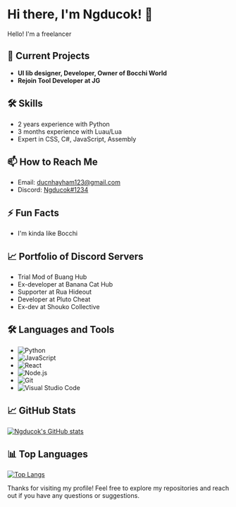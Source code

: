 # Hi there, I'm Ngducok! 👋

Hello! I'm a freelancer

## 🔭 Current Projects
- **UI lib designer, Developer, Owner of Bocchi World**
- **Rejoin Tool Developer at JG**

## 🛠️ Skills
- 2 years experience with Python
- 3 months experience with Luau/Lua
- Expert in CSS, C#, JavaScript, Assembly

## 📫 How to Reach Me
- Email: ducnhayham123@gmail.com
- Discord: [Ngducok#1234](https://discord.com/users/1005115822152351788)

## ⚡ Fun Facts
- I'm kinda like Bocchi

## 📈 Portfolio of Discord Servers
- Trial Mod of Buang Hub
- Ex-developer at Banana Cat Hub
- Supporter at Rua Hideout
- Developer at Pluto Cheat
- Ex-dev at Shouko Collective

## 🛠️ Languages and Tools
- ![Python](https://img.shields.io/badge/-Python-05122A?style=flat&logo=python)
- ![JavaScript](https://img.shields.io/badge/-JavaScript-05122A?style=flat&logo=javascript)
- ![React](https://img.shields.io/badge/-React-05122A?style=flat&logo=react)
- ![Node.js](https://img.shields.io/badge/-Node.js-05122A?style=flat&logo=node.js)
- ![Git](https://img.shields.io/badge/-Git-05122A?style=flat&logo=git)
- ![Visual Studio Code](https://img.shields.io/badge/-VSCode-05122A?style=flat&logo=visual-studio-code)

## 📈 GitHub Stats
[![Ngducok's GitHub stats](https://github-readme-stats.vercel.app/api?username=Ngducok&show_icons=true&theme=radical)](https://github.com/Ngducok)

## 📊 Top Languages
[![Top Langs](https://github-readme-stats.vercel.app/api/top-langs/?username=Ngducok&layout=compact&theme=radical)](https://github.com/Ngducok)

Thanks for visiting my profile! Feel free to explore my repositories and reach out if you have any questions or suggestions.
